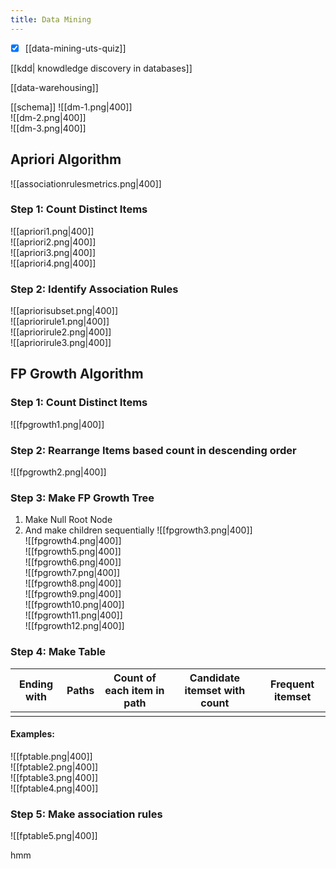 ```yaml
---
title: Data Mining
---
```

- [x] [[data-mining-uts-quiz]]

[[kdd| knowdledge discovery in databases]]

[[data-warehousing]]

[[schema]]
![[dm-1.png|400]]  
![[dm-2.png|400]]  
![[dm-3.png|400]]  

## Apriori Algorithm 
![[associationrulesmetrics.png|400]]  

### Step 1: Count Distinct Items
![[apriori1.png|400]]  
![[apriori2.png|400]]  
![[apriori3.png|400]]  
![[apriori4.png|400]]  
### Step 2: Identify Association Rules
![[apriorisubset.png|400]]  
![[apriorirule1.png|400]]  
![[apriorirule2.png|400]]  
![[apriorirule3.png|400]]  
## FP Growth Algorithm
### Step 1: Count Distinct Items
![[fpgrowth1.png|400]]  
### Step 2: Rearrange Items based count in descending order
![[fpgrowth2.png|400]]  

### Step 3: Make FP Growth Tree
1. Make Null Root Node 
2. And make children sequentially
![[fpgrowth3.png|400]]    
![[fpgrowth4.png|400]]  
![[fpgrowth5.png|400]]    
![[fpgrowth6.png|400]]   
![[fpgrowth7.png|400]]  
![[fpgrowth8.png|400]]  
![[fpgrowth9.png|400]]  
![[fpgrowth10.png|400]]  
![[fpgrowth11.png|400]]  
![[fpgrowth12.png|400]]  

### Step 4: Make Table 


| Ending with | Paths | Count of each item in path | Candidate itemset with count | Frequent itemset |
| ----------- | ----- | -------------------------- | ---------------------------- | ---------------- |
|             |       |                            |                              |                  |
  

#### Examples:

![[fptable.png|400]]  
![[fptable2.png|400]]  
![[fptable3.png|400]]  
![[fptable4.png|400]]  

### Step 5: Make association rules
![[fptable5.png|400]]  

hmm